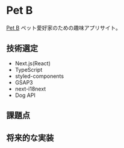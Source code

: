 # Pet B

[Pet B](https://petb.net)
ペット愛好家のための趣味アプリサイト。

## 技術選定

- Next.js(React)
- TypeScript
- styled-components
- GSAP3
- next-i18next
- Dog API

## 課題点

## 将来的な実装
